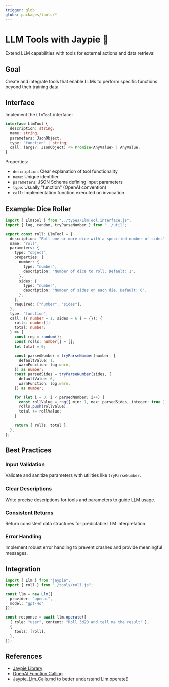```yaml
---
trigger: glob
globs: packages/tools/*
---
```


# LLM Tools with Jaypie 🔧

Extend LLM capabilities with tools for external actions and data retrieval

## Goal

Create and integrate tools that enable LLMs to perform specific functions beyond their training data

## Interface

Implement the `LlmTool` interface:

```typescript
interface LlmTool {
  description: string;
  name: string;
  parameters: JsonObject;
  type: "function" | string;
  call: (args?: JsonObject) => Promise<AnyValue> | AnyValue;
}
```

Properties:
- `description`: Clear explanation of tool functionality
- `name`: Unique identifier
- `parameters`: JSON Schema defining input parameters
- `type`: Usually "function" (OpenAI convention)
- `call`: Implementation function executed on invocation

## Example: Dice Roller

```typescript
import { LlmTool } from "../types/LlmTool.interface.js";
import { log, random, tryParseNumber } from "../util";

export const roll: LlmTool = {
  description: "Roll one or more dice with a specified number of sides",
  name: "roll",
  parameters: {
    type: "object",
    properties: {
      number: {
        type: "number",
        description: "Number of dice to roll. Default: 1",
      },
      sides: {
        type: "number",
        description: "Number of sides on each die. Default: 6",
      },
    },
    required: ["number", "sides"],
  },
  type: "function",
  call: ({ number = 1, sides = 6 } = {}): {
    rolls: number[];
    total: number;
  } => {
    const rng = random();
    const rolls: number[] = [];
    let total = 0;

    const parsedNumber = tryParseNumber(number, {
      defaultValue: 1,
      warnFunction: log.warn,
    }) as number;
    const parsedSides = tryParseNumber(sides, {
      defaultValue: 6,
      warnFunction: log.warn,
    }) as number;

    for (let i = 0; i < parsedNumber; i++) {
      const rollValue = rng({ min: 1, max: parsedSides, integer: true });
      rolls.push(rollValue);
      total += rollValue;
    }

    return { rolls, total };
  },
};
```

## Best Practices

### Input Validation
Validate and sanitize parameters with utilities like `tryParseNumber`.

### Clear Descriptions
Write precise descriptions for tools and parameters to guide LLM usage.

### Consistent Returns
Return consistent data structures for predictable LLM interpretation.

### Error Handling
Implement robust error handling to prevent crashes and provide meaningful messages.

## Integration

```typescript
import { Llm } from "jaypie";
import { roll } from "./tools/roll.js";

const llm = new Llm({
  provider: "openai",
  model: "gpt-4o"
});

const response = await llm.operate([
  { role: "user", content: "Roll 3d20 and tell me the result" },
  {
    tools: [roll],
  },
]);
```

## References

- [Jaypie Library](https://github.com/finlaysonstudio/jaypie)
- [OpenAI Function Calling](https://platform.openai.com/docs/guides/function-calling)
- [Jaypie_Llm_Calls.md](./Jaypie_Llm_Calls.md) to better understand Llm.operate()
